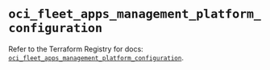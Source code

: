 # `oci_fleet_apps_management_platform_configuration`

Refer to the Terraform Registry for docs: [`oci_fleet_apps_management_platform_configuration`](https://registry.terraform.io/providers/hashicorp/oci/7.19.0/docs/resources/fleet_apps_management_platform_configuration).
